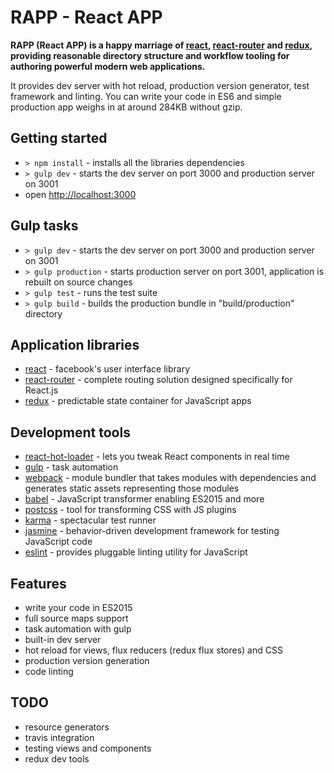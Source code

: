 # RAPP - React APP
**RAPP (React APP) is a happy marriage of [react](http://facebook.github.io/react/), [react-router](http://rackt.github.io/react-router/) and [redux](http://gaearon.github.io/redux/index.html), providing reasonable directory structure and workflow tooling for authoring powerful modern web applications.**

It provides dev server with hot reload, production version generator, test framework and linting. You can write your code in ES6 and simple production app weighs in at around 284KB without gzip.

## Getting started
- `> npm install` - installs all the libraries dependencies
- `> gulp dev` - starts the dev server on port 3000 and production server on 3001
- open [http://localhost:3000](http://localhost:3000/)

## Gulp tasks
- `> gulp dev` - starts the dev server on port 3000 and production server on 3001
- `> gulp production` - starts production server on port 3001, application is rebuilt on source changes
- `> gulp test` - runs the test suite
- `> gulp build` - builds the production bundle in "build/production" directory

## Application libraries
- [react](http://facebook.github.io/react/) - facebook's user interface library
- [react-router](http://rackt.github.io/react-router/) - complete routing solution designed specifically for React.js
- [redux](http://gaearon.github.io/redux/index.html) - predictable state container for JavaScript apps

## Development tools
- [react-hot-loader](https://github.com/gaearon/react-hot-loader) - lets you tweak React components in real time
- [gulp](http://gulpjs.com/) - task automation
- [webpack](http://webpack.github.io/) - module bundler that takes modules with dependencies and generates static assets representing those modules
- [babel](https://babeljs.io/) - JavaScript transformer enabling ES2015 and more
- [postcss](https://twitter.com/postcss) - tool for transforming CSS with JS plugins
- [karma](http://karma-runner.github.io/0.13/index.html) - spectacular test runner
- [jasmine](http://jasmine.github.io/) - behavior-driven development framework for testing JavaScript code
- [eslint](http://eslint.org/) - provides pluggable linting utility for JavaScript

## Features
- write your code in ES2015
- full source maps support
- task automation with gulp
- built-in dev server
- hot reload for views, flux reducers (redux flux stores) and CSS
- production version generation
- code linting

## TODO
- resource generators
- travis integration
- testing views and components
- redux dev tools